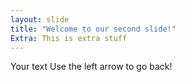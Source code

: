```yaml
---
layout: slide
title: "Welcome to our second slide!"
Extra: This is extra stuff
---
```

Your text
Use the left arrow to go back!
